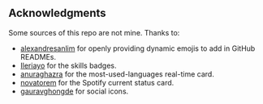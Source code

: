## Acknowledgments


Some sources of this repo are not mine. Thanks to: 


- [alexandresanlim](https://github.com/Tarikul-Islam-Anik) for openly providing dynamic emojis to add in GitHub READMEs.
- [Ileriayo](https://github.com/Ileriayo/markdown-badges) for the skills badges.
- [anuraghazra](https://github.com/anuraghazra/github-readme-stats) for the most-used-languages real-time card.
- [novatorem](https://github.com/novatorem/novatorem/) for the Spotify current status card.
- [gauravghongde](https://github.com/gauravghongde/) for social icons.

